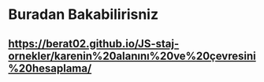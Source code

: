 # Buradan Bakabilirisniz
## https://berat02.github.io/JS-staj-ornekler/karenin%20alanını%20ve%20çevresini%20hesaplama/